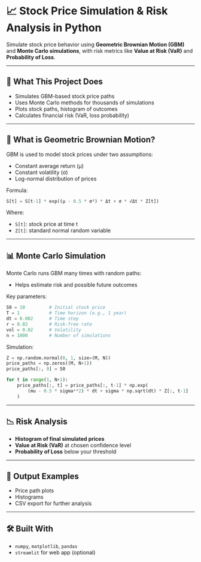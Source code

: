 # 📈 Stock Price Simulation & Risk Analysis in Python

Simulate stock price behavior using **Geometric Brownian Motion (GBM)** and **Monte Carlo simulations**, with risk metrics like **Value at Risk (VaR)** and **Probability of Loss**.

---

## 🚀 What This Project Does
- Simulates GBM-based stock price paths
- Uses Monte Carlo methods for thousands of simulations
- Plots stock paths, histogram of outcomes
- Calculates financial risk (VaR, loss probability)

---

## 📘 What is Geometric Brownian Motion?
GBM is used to model stock prices under two assumptions:
- Constant average return (μ)
- Constant volatility (σ)
- Log-normal distribution of prices

Formula:
```python
S[t] = S[t-1] * exp((μ - 0.5 * σ²) * Δt + σ * √Δt * Z[t])
```
Where:
- `S[t]`: stock price at time t
- `Z[t]`: standard normal random variable

---

## 📊 Monte Carlo Simulation
Monte Carlo runs GBM many times with random paths:
- Helps estimate risk and possible future outcomes

Key parameters:
```python
S0 = 10         # Initial stock price
T = 1           # Time horizon (e.g., 1 year)
dt = 0.002      # Time step
r = 0.02        # Risk-free rate
vol = 0.02      # Volatility
n = 1000        # Number of simulations
```

Simulation:
```python
Z = np.random.normal(0, 1, size=(M, N))
price_paths = np.zeros((M, N+1))
price_paths[:, 0] = S0

for t in range(1, N+1):
    price_paths[:, t] = price_paths[:, t-1] * np.exp(
        (mu - 0.5 * sigma**2) * dt + sigma * np.sqrt(dt) * Z[:, t-1]
    )
```

---

## 📉 Risk Analysis
- **Histogram of final simulated prices**
- **Value at Risk (VaR)** at chosen confidence level
- **Probability of Loss** below your threshold

---

## 📎 Output Examples
- Price path plots
- Histograms
- CSV export for further analysis

---

## 🛠️ Built With
- `numpy`, `matplotlib`, `pandas`
- `streamlit` for web app (optional)

